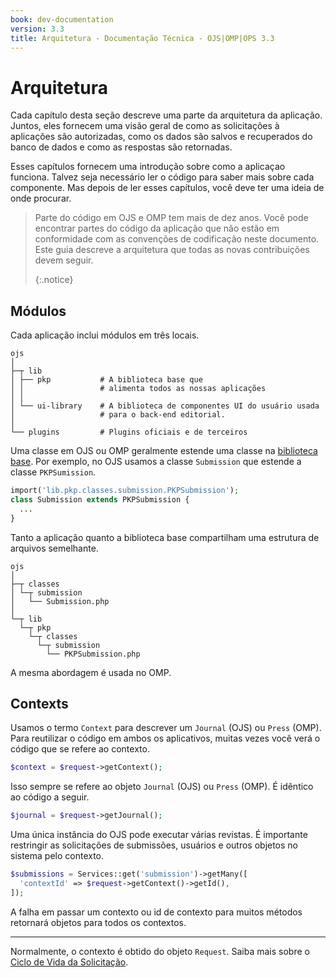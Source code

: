 ```yaml
---
book: dev-documentation
version: 3.3
title: Arquitetura - Documentação Técnica - OJS|OMP|OPS 3.3
---
```


# Arquitetura

Cada capítulo desta seção descreve uma parte da arquitetura da aplicação. Juntos, eles fornecem uma visão geral de como as solicitações à aplicações são autorizadas, como os dados são salvos e recuperados do banco de dados e como as respostas são retornadas.

Esses capítulos fornecem uma introdução sobre como a aplicaçao funciona. Talvez seja necessário ler o código para saber mais sobre cada componente. Mas depois de ler esses capítulos, você deve ter uma ideia de onde procurar.

> Parte do código em OJS e OMP tem mais de dez anos. Você pode encontrar partes do código da aplicação que não estão em conformidade com as convenções de codificação neste documento. Este guia descreve a arquitetura que todas as novas contribuições devem seguir. 
> 
> {:.notice}

## Módulos

Cada aplicação inclui módulos em três locais.

```
ojs
│
├─┬ lib
│ ├── pkp           # A biblioteca base que
│ │                 # alimenta todos as nossas aplicações
│ │
│ └── ui-library    # A biblioteca de componentes UI do usuário usada
│                   # para o back-end editorial.
│
└── plugins         # Plugins oficiais e de terceiros
```

Uma classe em OJS ou OMP geralmente estende uma classe na [biblioteca base](https://github.com/pkp/pkp-lib/). Por exemplo, no OJS usamos a classe `Submission` que estende a classe `PKPSumission`.

```php
import('lib.pkp.classes.submission.PKPSubmission');
class Submission extends PKPSubmission {
  ...
}
```

Tanto a aplicação quanto a biblioteca base compartilham uma estrutura de arquivos semelhante.

```
ojs
│
├─┬ classes
│ └─┬ submission
│   └── Submission.php
│
└─┬ lib
  └─┬ pkp
    └─┬ classes
      └─┬ submission
        └── PKPSubmission.php
```

A mesma abordagem é usada no OMP.

## Contexts

Usamos o termo `Context` para descrever um `Journal` (OJS) ou `Press` (OMP). Para reutilizar o código em ambos os aplicativos, muitas vezes você verá o código que se refere ao contexto.

```php
$context = $request->getContext();
```

Isso sempre se refere ao objeto `Journal` (OJS) ou `Press` (OMP). É idêntico ao código a seguir.

```php
$journal = $request->getJournal();
```

Uma única instância do OJS pode executar várias revistas. É importante restringir as solicitações de submissões, usuários e outros objetos no sistema pelo contexto.

```php
$submissions = Services::get('submission')->getMany([
  'contextId' => $request->getContext()->getId(),
]);
```

A falha em passar um contexto ou id de contexto para muitos métodos retornará objetos para todos os contextos.

---

Normalmente, o contexto é obtido do objeto `Request`. Saiba mais sobre o [Ciclo de Vida da Solicitação](./architecture-request).